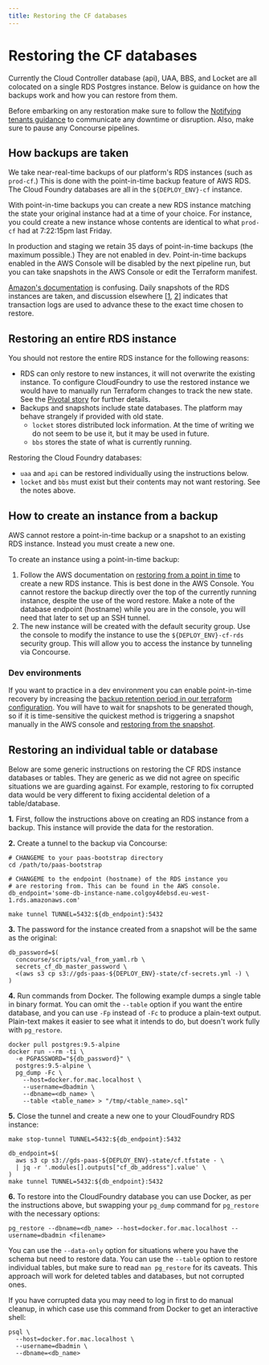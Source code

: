 ```yaml
---
title: Restoring the CF databases
---
```


# Restoring the CF databases

Currently the Cloud Controller database (api), UAA, BBS, and Locket are all colocated on a single RDS Postgres instance. Below is guidance on how the backups work and how you can restore from them.

Before embarking on any restoration make sure to follow the [Notifying tenants guidance](/team/notifying_tenants/) to communicate any downtime or disruption. Also, make sure to pause any Concourse pipelines.

## How backups are taken

We take near-real-time backups of our platform's RDS instances (such as `prod-cf`.) This is done with the point-in-time backup feature of AWS RDS. The Cloud Foundry databases are all in the `${DEPLOY_ENV}-cf` instance.

With point-in-time backups you can create a new RDS instance matching the state your original instance had at a time of your choice. For instance, you could create a new instance whose contents are identical to what `prod-cf` had at 7:22:15pm last Friday.

In production and staging we retain 35 days of point-in-time backups (the maximum possible.) They are not enabled in dev. Point-in-time backups enabled in the AWS Console will be disabled by the next pipeline run, but you can take snapshots in the AWS Console or edit the Terraform manifest.

[Amazon's documentation](http://docs.aws.amazon.com/AmazonRDS/latest/UserGuide/USER_PIT.html) is confusing. Daily snapshots of the RDS instances are taken, and discussion elsewhere [[1](http://www.iheavy.com/2011/07/15/point-in-time-recovery-what-is-it-and-why-is-it-important/), [2](https://stackoverflow.com/a/36205893)] indicates that transaction logs are used to advance these to the exact time chosen to restore.

## Restoring an entire RDS instance

You should not restore the entire RDS instance for the following reasons:

* RDS can only restore to new instances, it will not overwrite the existing instance. To configure CloudFoundry to use the restored instance we would have to manually run Terraform changes to track the new state. See the [Pivotal story](https://www.pivotaltracker.com/n/projects/1275640/stories/149929492) for further details.
* Backups and snapshots include state databases. The platform may behave strangely if provided with old state.
    * `locket` stores distributed lock information. At the time of writing we do not seem to be use it, but it may be used in future.
    * `bbs` stores the state of what is currently running.

Restoring the Cloud Foundry databases:

* `uaa` and `api` can be restored individually using the instructions below.
* `locket` and `bbs` must exist but their contents may not want restoring. See the notes above.

## How to create an instance from a backup

AWS cannot restore a point-in-time backup or a snapshot to an existing RDS instance. Instead you must create a new one.

To create an instance using a point-in-time backup:

1. Follow the AWS documentation on [restoring from a point in time](http://docs.aws.amazon.com/AmazonRDS/latest/UserGuide/USER_PIT.html) to create a new RDS instance. This is best done in the AWS Console. You cannot restore the backup directly over the top of the currently running instance, despite the use of the word restore. Make a note of the database endpoint (hostname) while you are in the console, you will need that later to set up an SSH tunnel.
2. The new instance will be created with the default security group. Use the console to modify the instance to use the `${DEPLOY_ENV}-cf-rds` security group. This will allow you to access the instance by tunneling via Concourse.

### Dev environments

If you want to practice in a dev environment you can enable point-in-time recovery by increasing the [backup retention period in our terraform configuration](https://github.com/alphagov/paas-cf/blob/d83c3384f57fdf6b29cdaad2117dc47dc0da669d/terraform/dev.tfvars#L5). You will have to wait for snapshots to be generated though, so if it is time-sensitive the quickest method is triggering a snapshot manually in the AWS console and [restoring from the snapshot](http://docs.aws.amazon.com/AmazonRDS/latest/UserGuide/USER_RestoreFromSnapshot.html).

## Restoring an individual table or database

Below are some generic instructions on restoring the CF RDS instance databases or tables. They are generic as we did not agree on specific situations we are guarding against. For example, restoring to fix corrupted data would be very different to fixing accidental deletion of a table/database.

**1.** First, follow the instructions above on creating an RDS instance from a backup. This instance will provide the data for the restoration.

**2.** Create a tunnel to the backup via Concourse:

```
# CHANGEME to your paas-bootstrap directory
cd /path/to/paas-bootstrap

# CHANGEME to the endpoint (hostname) of the RDS instance you
# are restoring from. This can be found in the AWS console.
db_endpoint='some-db-instance-name.colgoy4debsd.eu-west-1.rds.amazonaws.com'

make tunnel TUNNEL=5432:${db_endpoint}:5432
```

**3.** The password for the instance created from a snapshot will be the same as the original:

```
db_password=$(
  concourse/scripts/val_from_yaml.rb \
  secrets_cf_db_master_password \
  <(aws s3 cp s3://gds-paas-${DEPLOY_ENV}-state/cf-secrets.yml -) \
)
```

**4.** Run commands from Docker. The following example dumps a single table in binary format. You can omit the `--table` option if you want the entire database, and you can use `-Fp` instead of `-Fc` to produce a plain-text output. Plain-text makes it easier to see what it intends to do, but doesn't work fully with `pg_restore`.

```
docker pull postgres:9.5-alpine
docker run --rm -ti \
  -e PGPASSWORD="${db_password}" \
  postgres:9.5-alpine \
  pg_dump -Fc \
    --host=docker.for.mac.localhost \
    --username=dbadmin \
    --dbname=<db_name> \
    --table <table_name> > "/tmp/<table_name>.sql"
```

**5.** Close the tunnel and create a new one to your CloudFoundry RDS instance:

```
make stop-tunnel TUNNEL=5432:${db_endpoint}:5432

db_endpoint=$(
  aws s3 cp s3://gds-paas-${DEPLOY_ENV}-state/cf.tfstate - \
  | jq -r '.modules[].outputs["cf_db_address"].value' \
)
make tunnel TUNNEL=5432:${db_endpoint}:5432
```

**6.** To restore into the CloudFoundry database you can use Docker, as per the instructions above, but swapping your `pg_dump` command for `pg_restore` with the necessary options:

```
pg_restore --dbname=<db_name> --host=docker.for.mac.localhost --username=dbadmin <filename>
```

You can use the `--data-only` option for situations where you have the schema but need to restore data. You can use the `--table` option to restore individual tables, but make sure to read `man pg_restore` for its caveats. This approach will work for deleted tables and databases, but not corrupted ones.

If you have corrupted data you may need to log in first to do manual cleanup, in which case use this command from Docker to get an interactive shell:

```
psql \
  --host=docker.for.mac.localhost \
  --username=dbadmin \
  --dbname=<db_name>
```

